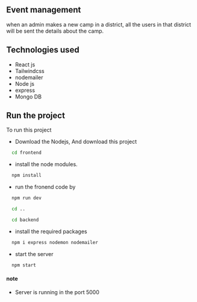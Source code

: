 
## Event management

when an admin makes a new camp in a district, all the users in that district will be sent the details about the camp.

## Technologies used

- React js
- Tailwindcss
- nodemailer
- Node js
- express
- Mongo DB



## Run the project

To run this project 

- Download the Nodejs, And download this project
```bash
  cd frontend
```
- install the node modules.
```bash
  npm install
```
- run the fronend code by
```bash
  npm run dev
```
```bash
  cd ..
```

```bash
  cd backend
```
- install the required packages
```bash
  npm i express nodemon nodemailer
```
- start the server
```bash
  npm start
```
#### note 
- Server is running in the port 5000
 


